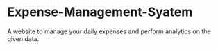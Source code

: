 # Expense-Management-Syatem
A website to manage your daily expenses and perform analytics on the given data.
